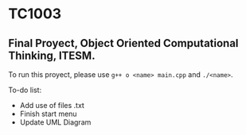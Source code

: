#  TC1003
## Final Proyect, Object Oriented Computational Thinking, ITESM.

To run this proyect, please use `g++ o <name> main.cpp` and `./<name>`. 

To-do list: 
- Add use of files .txt
- Finish start menu
- Update UML Diagram 
